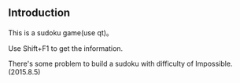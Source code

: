 ## Introduction

This is a sudoku game(use qt)。

Use Shift+F1 to get the information.

There's some problem to build a sudoku with difficulty of Impossible.(2015.8.5)
